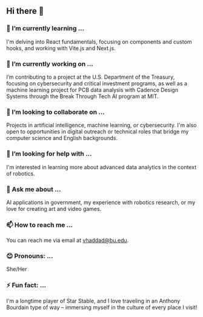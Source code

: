 ## Hi there 👋

### 🌱 I’m currently learning ...
I'm delving into React fundamentals, focusing on components and custom hooks, and working with Vite.js and Next.js.

### 🔭 I’m currently working on ...
I’m contributing to a project at the U.S. Department of the Treasury, focusing on cybersecurity and critical investment programs, as well as a machine learning project for PCB data analysis with Cadence Design Systems through the Break Through Tech AI program at MIT.

### 🤝 I’m looking to collaborate on ...
Projects in artificial intelligence, machine learning, or cybersecurity. I'm also open to opportunities in digital outreach or technical roles that bridge my computer science and English backgrounds.

### 🤔 I’m looking for help with ...
I'm interested in learning more about advanced data analytics in the context of robotics.

### 💬 Ask me about ...
AI applications in government, my experience with robotics research, or my love for creating art and video games.

### 📫 How to reach me ...
You can reach me via email at vhaddad@bu.edu.

### 😊 Pronouns: ...
She/Her

### ⚡ Fun fact: ...
I'm a longtime player of Star Stable, and I love traveling in an Anthony Bourdain type of way – immersing myself in the culture of every place I visit!
